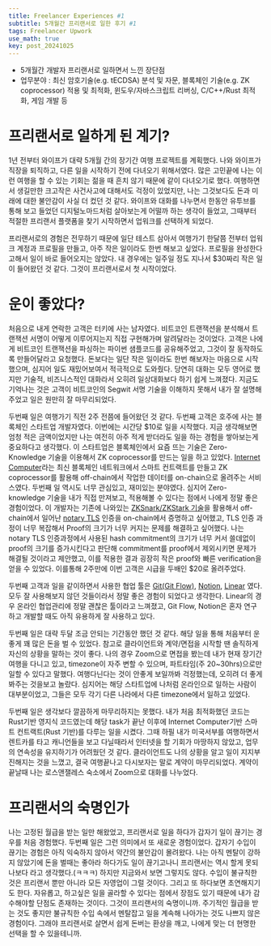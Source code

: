 ```yaml
---
title: Freelancer Experiences #1
subtitle: 5개월간 프리랜서로 일한 후기 #1
tags: Freelancer Upwork
use_math: true
key: post_20241025
---
```


* 5개월간 개발자 프리랜서로 일하면서 느낀 장단점
* 업무분야 : 최신 암호기술(e.g. tECDSA) 분석 및 자문, 블록체인 기술(e.g. ZK coprocessor) 적용 및 최적화, 윈도우/자바스크립트 리버싱, C/C++/Rust 최적화, 게임 개발 등

# 프리랜서로 일하게 된 계기?
1년 전부터 와이프가 대략 5개월 간의 장기간 여행 프로젝트를 계획했다. 나와 와이프가 직장을 퇴직하고, 다른 일을 시작하기 전에 다녀오기 위해서였다. 많은 고민끝에 나는 이런 여행을 할 수 있는 기회는 젊을 때 흔치 않기 때문에 같이 다녀오기로 했다. 여행하면서 생길만한 크고작은 사건사고에 대해서도 걱정이 있었지만, 나는 그것보다도 돈과 미래에 대한 불안감이 사실 더 컸던 것 같다. 와이프와 대화를 나누면서 한동안 유투브를 통해 보고 들었던 디지털노마드처럼 살아보는게 어떨까 하는 생각이 들었고, 그때부터 적절한 프리랜서 플랫폼을 찾기 시작하면서 업워크를 선택하게 되었다.

프리랜서로의 경험은 전무하기 때문에 일단 테스트 삼아서 여행가기 한달쯤 전부터 업워크 계정과 프로필을 만들고, 아주 작은 일이라도 한번 해보고 싶었다. 프로필을 완성한다고해서 일이 바로 들어오지는 않았다. 내 경우에는 일주일 정도 지나서 $30짜리 작은 일이 들어왔던 것 같다. 그것이 프리랜서로서 첫 시작이었다.

# 운이 좋았다?
처음으로 내게 연락한 고객은 터키에 사는 남자였다. 비트코인 트랜잭션을 분석해서 트랜잭션 서명이 어떻게 이루어지는지 직접 구현해가며 알려달라는 것이었다. 고객은 나에게 비트코인 트랜잭션을 파싱하는 파이썬 샘플코드를 공유해주었고, 그것이 잘 동작하도록 만들어달라고 요청했다. 돈보다는 일단 작은 일이라도 한번 해보자는 마음으로 시작했으며, 심지어 일도 재밌어보여서 적극적으로 도와줬다. 당연히 대화는 모두 영어로 했지만 기술적, 비즈니스적인 대화라서 오히려 일상대화보다 하기 쉽게 느껴졌다. 지금도 기억나는 것은 고객이 비트코인의 Segwit 서명 기술을 이해하지 못해서 내가 잘 설명해주었고 일은 원만히 잘 마무리되었다.

두번째 일은 여행가기 직전 2주 전쯤에 들어왔던 것 같다. 두번째 고객은 호주에 사는 블록체인 스타트업 개발자였다. 이번에는 시간당 $10로 일을 시작했다. 지금 생각해보면 엄청 적은 금액이었지만 나는 여전히 아주 적게 받더라도 일을 하는 경험을 쌓아보는게 중요하다고 생각했다. 이 스타트업은 블록체인에서 요즘 뜨는 기술은 Zero-Knowledge 기술을 이용해서 ZK coprocessor를 만드는 일을 하고 있었다. [Internet Computer](https://internetcomputer.org/)라는 최신 블록체인 네트워크에서 스마트 컨트랙트를 만들고 ZK coprocessor를 활용해 off-chain에서 작업한 데이터를 on-chain으로 올려주는 서비스였다. 두번째 일 역시도 너무 관심있고, 재미있는 분야였다. 심지어 Zero-knowledge 기술을 내가 직접 만져보고, 적용해볼 수 있다는 점에서 나에게 정말 좋은 경험이었다. 이 개발자는 기존에 나와있는 [ZKSnark/ZKStark 기술](https://github.com/risc0/risc0)을 활용해서 off-chain에서 일어난 [notary TLS](https://docs.tlsnotary.org/) 인증을 on-chain에서 증명하고 싶어했고, TLS 인증 과정이 너무 복잡해서 Proof의 크기가 너무 커지는 문제를 해결하고 싶어했다. 나는 notary TLS 인증과정에서 사용된 hash commitment의 크기가 너무 커서 쓸데없이 proof의 크기를 증가시킨다고 판단해 commitment를 proof에서 제외시키면 문제가 해결될 것이라고 제안했고, 이를 적용한 결과 굉장히 작은 proof와 빠른 verification을 얻을 수 있었다. 이를통해 2주만에 이번 고객은 시급을 두배인 $20로 올려주었다.

두번째 고객과 일을 같이하면서 사용한 협업 툴은 [Git(Git Flow)](https://marketplace.visualstudio.com/items?itemName=Serhioromano.vscode-gitflow), [Notion](https://www.notion.so/), [Linear](https://linear.app/) 였다. 모두 잘 사용해보지 않던 것들이라서 정말 좋은 경험이 되었다고 생각한다. Linear의 경우 온라인 협업관리에 정말 괜찮은 툴이라고 느껴졌고, Git Flow, Notion은 혼자 연구하고 개발할 때도 아직 유용하게 잘 사용하고 있다.

두번째 일은 대략 두달 조금 안되는 기간동안 했던 것 같다. 해당 일을 통해 처음부터 운좋게 꽤 많은 돈을 벌 수 있었다. 참고로 클라이언트와 계약/면접을 시작할 땐 솔직하게 자신의 상황을 말하는 것이 좋다. 나의 경우 Zoom으로 면접을 봤는데 내가 현재 장기간 여행을 다니고 있고, timezone이 자주 변할 수 있으며, 파트타임(주 20~30hrs)으로만 일할 수 있다고 말했다. 여행다닌다는 것이 안좋게 보일까봐 걱정했는데, 오히려 더 좋게 봐주는 것을보고 놀랐다. 심지어는 해당 스타트업에 나처럼 온라인으로 일하는 사람이 대부분이었고, 그들은 모두 각기 다른 나라에서 다른 timezone에서 일하고 있었다.

두번째 일은 생각보다 깔끔하게 마무리하지는 못했다. 내가 처음 최적화했던 코드는 Rust기반 영지식 코드였는데 해당 task가 끝난 이후에 Internet Computer기반 스마트 컨트랙트(Rust 기반)를 다루는 일을 시켰다. 그때 하필 내가 미국서부를 여행하면서 렌트카를 타고 캐니언들을 보고 다닐때라서 인터넷을 할 기회가 마땅하지 않았고, 업무의 연속성을 유지하기가 어려웠던 것 같다. 클라이언트도 나의 상황을 알고 일이 지지부진해지는 것을 느꼈고, 결국 여행끝나고 다시보자는 말로 계약이 마무리되었다. 계약이 끝날때 나는 로스앤잴레스 숙소에서 Zoom으로 대화를 나누었다.

# 프리랜서의 숙명인가
나는 고정된 월급을 받는 일만 해왔었고, 프리랜서로 일을 하다가 갑자기 일이 끊기는 경우를 처음 경험했다. 두번째 일은 그런 의미에서 또 새로운 경험이었다. 갑자기 수입이 끊기는 경험은 아직 익숙하지 않아서 약간의 불안감이 몰려왔다. 나는 아직 멘탈이 강하지 않았기에 돈을 벌때는 좋아라 하다가도 일이 끊기고나니 프리랜서는 역시 할게 못되나보다 라고 생각했다.(ㅋㅋㅋ) 하지만 지금와서 보면 그렇지도 않다. 수입이 불규칙한 것은 프리랜서 뿐만 아니라 모든 자영업이 그럴 것이다. 그리고 또 하다보면 초연해지기도 한다. 자유롭고, 하고싶은 일을 골라할 수 있다는 점에서 장점도 있기 때문에 내가 감수해야할 단점도 존재하는 것이다. 그것이 프리랜서의 숙명이니까. 주기적인 월급을 받는 것도 좋지만 불규칙한 수입 속에서 멘탈잡고 일을 계속해 나아가는 것도 나쁘지 않은 경험이다. 그래야 프리랜서로 살면서 쉽게 돈버는 환상을 깨고, 나에게 맞는 더 현명한 선택을 할 수 있을테니까.

